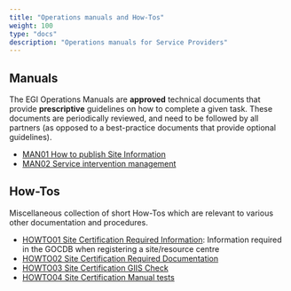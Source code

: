 ```yaml
---
title: "Operations manuals and How-Tos"
weight: 100
type: "docs"
description: "Operations manuals for Service Providers"
---
```


## Manuals

The EGI Operations Manuals are **approved** technical documents that provide
**prescriptive** guidelines on how to complete a given task. These documents are
periodically reviewed, and need to be followed by all partners (as opposed to a
best-practice documents that provide optional guidelines).

- [MAN01 How to publish Site Information](man01_how_to_publish_site_information)
- [MAN02 Service intervention management](https://wiki.egi.eu/wiki/MAN02_Service_intervention_management)

## How-Tos

Miscellaneous collection of short How-Tos which are relevant to various other
documentation and procedures.

- [HOWTO01 Site Certification Required Information](https://wiki.egi.eu/wiki/HOWTO01_Site_Certification_Required_Information):
  Information required in the GOCDB when registering a site/resource centre
- [HOWTO02 Site Certification Required Documentation](https://wiki.egi.eu/wiki/HOWTO02_Site_Certification_Required_Documentation)
- [HOWTO03 Site Certification GIIS Check](https://wiki.egi.eu/wiki/HOWTO03_Site_Certification_GIIS_Check)
- [HOWTO04 Site Certification Manual tests](https://wiki.egi.eu/wiki/HOWTO04_Site_Certification_Manual_tests)
